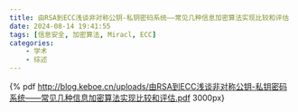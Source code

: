 ```yaml
---
title: 由RSA到ECC浅谈非对称公钥-私钥密码系统——常见几种信息加密算法实现比较和评估
date: 2024-08-14 19:41:55
tags: [信息安全, 加密算法, Miracl, ECC]
categories: 
	- 学术
	- 综述
---
```


{% pdf http://blog.keboe.cn/uploads/由RSA到ECC浅谈非对称公钥-私钥密码系统——常见几种信息加密算法实现比较和评估.pdf 3000px}